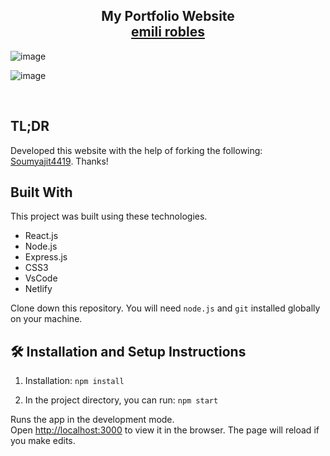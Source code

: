 <h2 align="center">
  My Portfolio Website<br/>
  <a href="https://soumyajit.vercel.app/" target="_blank">emili robles</a>
</h2>

![image](https://github.com/user-attachments/assets/7e76cc1d-1586-4b8b-ac92-2f19c278071c)

![image](https://github.com/user-attachments/assets/7df11f58-e722-403a-97c3-3fe855ea7559)

<br/>

## TL;DR

Developed this website with the help of forking the following: [Soumyajit4419](https://github.com/soumyajit4419/Portfolio). Thanks!

## Built With

This project was built using these technologies.

- React.js
- Node.js
- Express.js
- CSS3
- VsCode
- Netlify

Clone down this repository. You will need `node.js` and `git` installed globally on your machine.

## 🛠 Installation and Setup Instructions

1. Installation: `npm install`

2. In the project directory, you can run: `npm start`

Runs the app in the development mode.\
Open [http://localhost:3000](http://localhost:3000) to view it in the browser.
The page will reload if you make edits.
